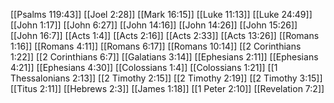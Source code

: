 [[Psalms 119:43]]
[[Joel 2:28]]
[[Mark 16:15]]
[[Luke 11:13]]
[[Luke 24:49]]
[[John 1:17]]
[[John 6:27]]
[[John 14:16]]
[[John 14:26]]
[[John 15:26]]
[[John 16:7]]
[[Acts 1:4]]
[[Acts 2:16]]
[[Acts 2:33]]
[[Acts 13:26]]
[[Romans 1:16]]
[[Romans 4:11]]
[[Romans 6:17]]
[[Romans 10:14]]
[[2 Corinthians 1:22]]
[[2 Corinthians 6:7]]
[[Galatians 3:14]]
[[Ephesians 2:11]]
[[Ephesians 4:21]]
[[Ephesians 4:30]]
[[Colossians 1:4]]
[[Colossians 1:21]]
[[1 Thessalonians 2:13]]
[[2 Timothy 2:15]]
[[2 Timothy 2:19]]
[[2 Timothy 3:15]]
[[Titus 2:11]]
[[Hebrews 2:3]]
[[James 1:18]]
[[1 Peter 2:10]]
[[Revelation 7:2]]
